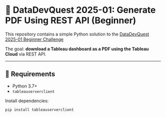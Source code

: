 # 📄 DataDevQuest 2025-01: Generate PDF Using REST API (Beginner)

This repository contains a simple Python solution to the [DataDevQuest 2025-01 Beginner Challenge](https://datadevquest.com/ddq2025-01-generate-pdf-using-rest-api-beginner/)

The goal: **download a Tableau dashboard as a PDF using the Tableau Cloud** via REST API.

---

## 🧰 Requirements

- Python 3.7+
- `tableauserverclient`

Install dependencies:

```bash
pip install tableauserverclient
